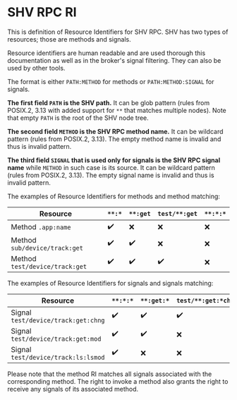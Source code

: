 # SHV RPC RI

This is definition of Resource Identifiers for SHV RPC. SHV has two types of
resources; those are methods and signals.

Resource identifiers are human readable and are used thorough this
documentation as well as in the broker's signal filtering. They can also be used
by other tools.

The format is either `PATH:METHOD` for methods or `PATH:METHOD:SIGNAL` for
signals.

__The first field `PATH` is the SHV path.__ It can be glob pattern (rules from
POSIX.2, 3.13 with added support for ``**`` that matches multiple nodes). Note
that empty `PATH` is the root of the SHV node tree.

__The second field `METHOD` is the SHV RPC method name.__ It can be wildcard
pattern (rules from POSIX.2, 3.13). The empty method name is invalid and thus is
invalid pattern.

__The third field `SIGNAL` that is used only for signals is the SHV RPC signal
name__ while `METHOD` in such case is its source. It can be wildcard pattern
(rules from POSIX.2, 3.13). The empty signal name is invalid and thus is invalid
pattern.

The examples of Resource Identifiers for methods and method matching:

| Resource                         | `**:*` | `**:get`  | `test/**:get` | `**:*:*` |
|----------------------------------|--------|-----------|---------------|----------|
| Method `.app:name`               | ✔️     | ❌        | ❌            | ❌       |
| Method `sub/device/track:get`    | ✔️     | ✔️        | ❌            | ❌       |
| Method `test/device/track:get`   | ✔️     | ✔️        | ✔️            | ❌       |

The examples of Resource Identifiers for signals and signals matching:

| Resource                             | `**:*:*` | `**:get:*` | `test/**:get:*chng` | `test/*:ls:lsmod` | `test/**:get` |
|--------------------------------------|----------|------------|---------------------|-------------------|---------------|
| Signal `test/device/track:get:chng`  | ✔️       | ✔️         | ✔️                  | ❌                | ✔️            |
| Signal `test/device/track:get:mod`   | ✔️       | ✔️         | ❌                  | ❌                | ✔️            |
| Signal `test/device/track:ls:lsmod`  | ✔️       | ❌         | ❌                  | ✔️                | ❌            |

Please note that the method RI matches all signals associated with the corresponding method. 
The right to invoke a method also grants the right to receive any signals of its associated method.
